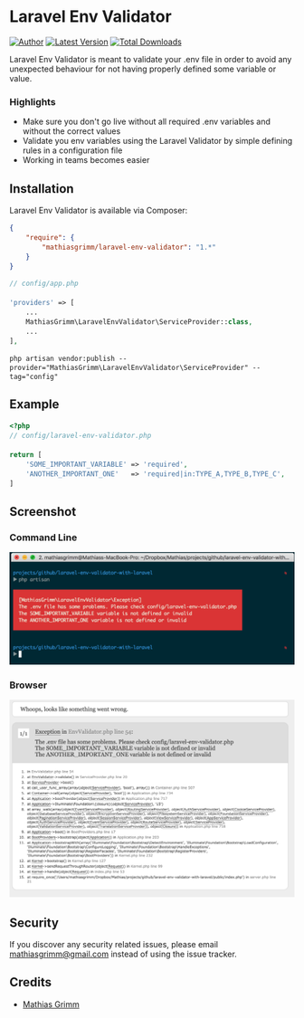 Laravel Env Validator
======

[![Author](http://img.shields.io/badge/author-@matgrimm-blue.svg?style=flat-square)](https://twitter.com/matgrimm)
[![Latest Version](https://img.shields.io/github/release/mathiasgrimm/laravel-env-validator.svg?style=flat-square)](https://github.com/mathiasgrimm/laravel-env-validator/releases)
[![Total Downloads](https://img.shields.io/packagist/dt/mathiasgrimm/laravel-env-validator.svg?style=flat-square)](https://packagist.org/packages/mathiasgrimm/laravel-env-validator)

Laravel Env Validator is meant to validate your .env file in order to avoid any unexpected behaviour for not having properly defined some variable or value. 

### Highlights

- Make sure you don't go live without all required .env variables and without the correct values
- Validate you env variables using the Laravel Validator by simple defining rules in a configuration file
- Working in teams becomes easier

## Installation

Laravel Env Validator is available via Composer:

```json
{
    "require": {
        "mathiasgrimm/laravel-env-validator": "1.*"
    }
}
```

```php
// config/app.php

'providers' => [
    ...
    MathiasGrimm\LaravelEnvValidator\ServiceProvider::class,
    ...
],
```

```
php artisan vendor:publish --provider="MathiasGrimm\LaravelEnvValidator\ServiceProvider" --tag="config"
```

## Example
```php
<?php
// config/laravel-env-validator.php

return [
    'SOME_IMPORTANT_VARIABLE' => 'required',
    'ANOTHER_IMPORTANT_ONE'   => 'required|in:TYPE_A,TYPE_B,TYPE_C',
]

```

## Screenshot

### Command Line
![Screenshot](screenshot.png)

### Browser
![Screenshot](screenshot2.png)

## Security

If you discover any security related issues, please email mathiasgrimm@gmail.com instead of using the issue tracker.

## Credits

- [Mathias Grimm](https://github.com/mathiasgrimm)

